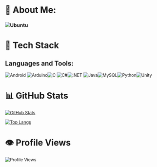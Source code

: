 # 💫 About Me:

###  ![Ubuntu](https://img.shields.io/badge/Ubuntu-E95420?style=for-the-badge&logo=ubuntu&logoColor=white)


# 🚀 Tech Stack

## Languages and Tools:

![Android]( 	https://img.shields.io/badge/Android-3DDC84?style=for-the-badge&logo=android&logoColor=white) ![Arduino](https://img.shields.io/badge/Arduino_IDE-00979D?style=for-the-badge&logo=arduino&logoColor=white)![C](https://img.shields.io/badge/C-00599C?style=for-the-badge&logo=c&logoColor=white) ![C#](https://img.shields.io/badge/C%23-239120?style=for-the-badge&logo=c-sharp&logoColor=white)![.NET](https://img.shields.io/badge/.NET-5C2D91?style=for-the-badge&logo=.net&logoColor=white) ![Java]( 	https://img.shields.io/badge/Java-ED8B00?style=for-the-badge&logo=openjdk&logoColor=white)![MySQL](https://img.shields.io/badge/MySQL-00000F?style=for-the-badge&logo=mysql&logoColor=white)![Python](https://img.shields.io/badge/Python-3776AB?style=for-the-badge&logo=python&logoColor=white)![Unity](https://img.shields.io/badge/Unity-100000?style=for-the-badge&logo=unity&logoColor=white)

# 📊 GitHub Stats

[![GitHub Stats](https://github-readme-stats.vercel.app/api?username=NathanS09&show_icons=true&theme=dark)](https://github.com/NathanS09)

[![Top Langs](https://github-readme-stats.vercel.app/api/top-langs/?username=NathanS09&layout=compact&theme=dark)](https://github.com/NathanS09)

# 👁️ Profile Views

![Profile Views](https://komarev.com/ghpvc/?username=NathanS09)


